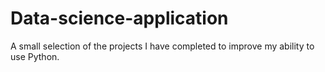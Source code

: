 # Data-science-application
A small selection of the projects I have completed to improve my ability to use Python. 

